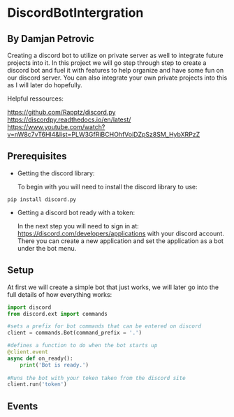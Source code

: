 # DiscordBotIntergration

## By Damjan Petrovic

Creating a discord bot to utilize on private server as well to integrate future projects into it. In this project we will go step through step to create a discord bot and fuel it with features to help organize and have some fun on our discord server. You can also integrate your own private projects into this as I will later do hopefully.

Helpful ressources:

https://github.com/Rapptz/discord.py
https://discordpy.readthedocs.io/en/latest/
https://www.youtube.com/watch?v=nW8c7vT6Hl4&list=PLW3GfRiBCHOhfVoiDZpSz8SM_HybXRPzZ

## Prerequisites

- Getting the discord library:

  To begin with you will need to install the discord library to use:

```
pip install discord.py
```

- Getting a discord bot ready with a token:

  In the next step you will need to sign in at: https://discord.com/developers/applications with your discord account. There you can create a new application and set the application as a bot under the bot menu.

## Setup

At first we will create a simple bot that just works, we will later go into the full details of how everything works:

```python
import discord
from discord.ext import commands

#sets a prefix for bot commands that can be entered on discord
client = commands.Bot(command_prefix = '.')

#defines a function to do when the bot starts up
@client.event
async def on_ready():
    print('Bot is ready.')
    
#Runs the bot with your token taken from the discord site
client.run('token')
```

## Events

